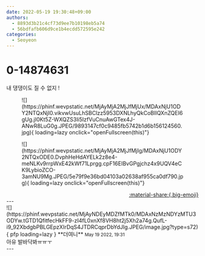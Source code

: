```yaml
---
date: 2022-05-19 19:30:48+09:00
authors:
  - 8893d3b21c4cf73d9ee7b10198eb5a74
  - 56bdfafb606d9ce1b4ecdd572595e242
categories:
  - Seoyeon
---
```


# 0-14874631

<div class="post-container" markdown="1">
<div class="content-container md-sidebar__scrollwrap" markdown="1">

내 댕댕이도 질 수 없지 !
<figure markdown="1">
![](https://phinf.wevpstatic.net/MjAyMjA2MjJfMjUx/MDAxNjU1ODY2NTQxNjI0.vikvwUsuLhSBClzz5953DXNLhyQkCoBIlQXnZQEI6gUg.jI0Kt5Z-WXQZS3li5IzfVuCnuAwGTex4J-ANwR8LuG0g.JPEG/9893147cf0c9485fb5742b1d6b156124560.jpg){ loading=lazy onclick="openFullscreen(this)"}
</figure>

<figure markdown="1">
![](https://phinf.wevpstatic.net/MjAyMjA2MjJfMjIg/MDAxNjU1ODY2NTQxODE0.DvphHeHdAYELk2z8e4-meNLKv9rrpWxE42kWf71Lprgg.cpF16EIBvGPgjchz4x9UQV4eCK9LybioZCO-3amNU9Mg.JPEG/5e79f9e36bd04103a02638af955ca0df790.jpg){ loading=lazy onclick="openFullscreen(this)"}
</figure>


</div>
</div>

<div style="text-align: right;" markdown="1">
<a href="https://weverse.io/fromis9/fanpost/0-14874631" style="text-align: right;">:material-share:{.big-emoji}</a>
</div>
---

<div class="comments-container md-sidebar__scrollwrap" markdown="1">
<div class="comment" markdown="1">
<div class='id-container' markdown="1">
![](https://phinf.wevpstatic.net/MjAyNDEyMDZfMTk0/MDAxNzMzNDYzMTU3ODYw.tGTD1QfitfecHkFF9-zI4fL0xnXf8VH8ht2j5Xh2a74g.QufL-i9_92XbdgbPBLGEpzXIrDqS4JTDRCqprDbYdJIg.JPEG/image.jpg?type=s72){ pfp loading=lazy }
**<span class="artist">더여니</span>** <small>May 19 2022, 19:31</small><br>
</div>
<div class='comment-body' markdown="1">
아유 발바닥봐ㅠㅠㅜ
</div>
</div>
</div>
---
